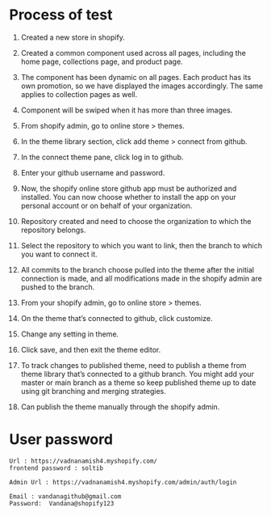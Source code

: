 
# Process of test

1. Created a new store in shopify.
2. Created a common component used across all pages, including the home page, collections page, and product page.
3. The component has been dynamic on all pages. Each product has its own promotion, so we have displayed the images accordingly. The same applies to collection pages as well.
4. Component will be swiped when it has more than three images.
5. From shopify admin, go to online store > themes.
6. In the theme library section, click add theme > connect from github.
7. In the connect theme pane, click log in to github.
8. Enter your github username and password.
9. Now, the shopify online store github app must be authorized and installed. You can now choose whether to install the app on your personal account or on behalf of your organization.
10. Repository created and need to choose the organization to which the repository belongs.
11. Select the repository to which you want to link, then the branch to which you want to connect it.
12. All commits to the branch choose pulled into the theme after the initial connection is made, and all modifications made in the shopify admin are pushed to the branch.
13. From your shopify admin, go to online store > themes.
14. On the theme that’s connected to github, click customize.
15. Change any setting in theme.
16. Click save, and then exit the theme editor.
17. To track changes to published theme, need to publish a theme from theme library that’s connected to a github branch. You might add your master or main branch as a theme so keep published theme up to date using git branching and merging strategies.

18. Can publish the theme manually through the shopify admin.

# User password

    Url : https://vadnanamish4.myshopify.com/ 
    frontend password : soltib

    Admin Url : https://vadnanamish4.myshopify.com/admin/auth/login

    Email : vandanagithub@gmail.com
    Password:  Vandana@shopify123


